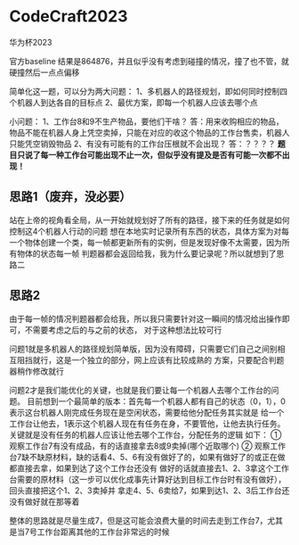 # CodeCraft2023
华为杯2023

官方baseline 结果是864876，并且似乎没有考虑到碰撞的情况，撞了也不管，就硬撞然后一点点偏移

简单化这一题，可以分为两大问题：
1、多机器人的路径规划，即如何同时控制四个机器人到达各自的目标点
2、最优方案，即每一个机器人应该去哪个点


小问题：
1、工作台8和9不生产物品，要他们干啥？
答：用来收购相应的物品，物品不能在机器人身上凭空卖掉，只能在对应的收这个物品的工作台售卖，机器人只能凭空销毁物品
2、有没有可能有的工作台压根就不会出现？
答：？？？？ **题目只说了每一种工作台可能出现不止一次，但似乎没有提及是否有可能一次都不出现！**


## 思路1（废弃，没必要）
站在上帝的视角看全局，从一开始就规划好了所有的路径，接下来的任务就是如何控制这4个机器人行动的问题
想在本地实时记录所有东西的状态，具体方案为对每一个物体创建一个类，每一帧都更新所有的实例，但是发现好像不太需要，因为所有物体的状态每一帧
判题器都会返回给我，我为什么要记录呢？所以就想到了思路二

## 思路2
由于每一帧的情况判题器都会给我，所以我只需要针对这一瞬间的情况给出操作即可，不需要考虑之后的与之前的状态，
对于这种想法比较可行

问题1就是多机器人的路径规划简单版，因为没有障碍，只需要它们自己之间别相互阻挡就行，这是一个独立的部分，网上应该有比较成熟的
    方案，只要配合判题器稍作修改就行

问题2才是我们能优化的关键，也就是我们要让每一个机器人去哪个工作台的问题。
   目前想到一个最简单的版本：首先每一个机器人都有自己的状态（0，1），0表示这台机器人刚完成任务现在是空闲状态，需要给他分配任务其实就是
给一个工作台让他去，1表示这个机器人现在有任务在身，不要管他，让他去执行任务。关键就是没有任务的机器人应该让他去哪个工作台，分配任务的逻辑
如下：
①  观察工作台7有没有成品，有的话直接拿去8或9卖掉(哪个近取哪个)
②  观察工作台7缺不缺原材料，缺的话看4、5、6有没有做好了的，如果有做好了的或正在做都直接去拿，如果到达了这个工作台还没有
做好的话就直接去1、2、3拿这个工作台需要的原材料（这一步可以优化成事先计算好达到目标工作台时有没有做好），回头直接把这个1、2、3卖掉并
拿走4、5、6卖给7，如果到达1、2、3后工作台还没有做好就在那等着

整体的思路就是尽量生成7，但是这可能会浪费大量的时间去走到工作台7，尤其是当7号工作台距离其他的工作台非常远的时候
 
    


